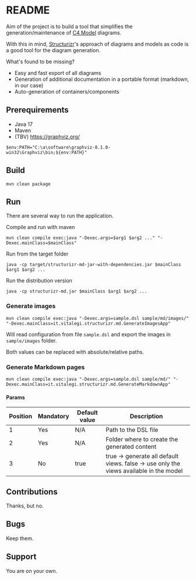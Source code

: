 # README

Aim of the project is to build a tool that simplifies the generation/maintenance of [C4 Model](https://c4model.com/) diagrams.

With this in mind, [Structurizr](https://structurizr.com/)'s approach of diagrams and models as code is a good tool for the diagram generation.

What's found to be missing?

- Easy and fast export of all diagrams
- Generation of additional documentation in a portable format (markdown, in our case)
- Auto-generation of containers/components

## Prerequirements

- Java 17
- Maven
- (TBV) <https://graphviz.org/>

```
$env:PATH="C:\a\software\graphviz-8.1.0-win32\Graphviz\bin;${env:PATH}"
```

## Build

```
mvn clean package
```

## Run

There are several way to run the application.

Compile and run with maven

```
mvn clean compile exec:java "-Dexec.args=$arg1 $arg2 ..." "-Dexec.mainClass=$mainClass"
```

Run from the target folder

```
java -cp target/structurizr-md-jar-with-dependencies.jar $mainClass $arg1 $arg2 ...
```

Run the distribution version

```
java -cp structurizr-md.jar $mainClass $arg1 $arg2 ...
```


### Generate images

```
mvn clean compile exec:java "-Dexec.args=sample.dsl sample/md/images/" "-Dexec.mainClass=it.vitalegi.structurizr.md.GenerateImagesApp"
```

Will read configuration from file `sample.dsl` and export the images in `sample/images` folder.

Both values can be replaced with absolute/relative paths.

### Generate Markdown pages

```
mvn clean compile exec:java "-Dexec.args=sample.dsl sample/md/" "-Dexec.mainClass=it.vitalegi.structurizr.md.GenerateMarkdownApp"
```

#### Params

| Position | Mandatory | Default value | Description                                                                                    |
| -------- | --------- | ------------- |------------------------------------------------------------------------------------------------|
| 1        | Yes       | N/A           | Path to the DSL file                                                                           |
| 2        | Yes       | N/A           | Folder where to create the generated content                                                   |
| 3        | No        | true          | true &rarr; generate all default views. false &rarr; use only the views available in the model |

## Contributions

Thanks, but no.

## Bugs

Keep them. 

## Support

You are on your own.

